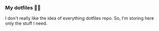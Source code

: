 ### My dotfiles 🐙🐚
I don't really like the idea of everything dotfiles repo. So, I'm storing here
only the stuff I need.
